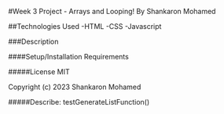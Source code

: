 <!-- 
Test: "It should return correct values when user enters 1"
code: testGenerateListFunction(5) 
Expected Output: 0, "Beep".

Test: "It should return correct values when user enters 2"
code: testGenerateListFunction(2) 
Expected Output: 0, "Beep", "Boop!"



Test: "If a user inputs a 3, it should display list of values starting with 0 to the user's inputted number, with the number 3 subsituted with the correct phrase. 
code: testGenerateListFunction(3) 
Expected Output:  0, "Beep", "Boop!", "Won't you be my neighbor?".



Test: "If a user inputs a 5, it should display a list of values starting with 0 to the user's inputted number, with the number 3 subsituted with the correct phrase"
code: testGenerateListFunction(5) 
Expected Output: 0, "Beep", "Boop!", "Won't you be my neighbor?", 4, 5.

Test:"If a user inputs a 14, it should display a list of values starting with 0 to the user's inputted number, with the number 3 subsituted with the correct phrase. 
code: testGenerateListFunction(14) 
Expected Output: 0, Beep!, Boop!, Won't you be my neighbor?, 4, 5, 6, 7, 8, 9, Beep!, Beep!, Boop!, Won't you be my neighbor?, Beep!


Test: "If a user inputs a 17, it should display list of values starting with 0 to the user's inputted number, with the number 3 subsituted with the correct phrase. 
code: testGenerateListFunction(17) 
Expected Output: 0, Beep!, Boop!, Won't you be my neighbor?, 4, 5, 6, 7, 8, 9, Beep!, Beep!, Boop!, Won't you be my neighbor?, Beep!, Beep!, Beep!, Beep! -->






#Week 3 Project - Arrays and Looping!
By Shankaron Mohamed



##Technologies Used
-HTML
-CSS
-Javascript

###Description

####Setup/Installation Requirements


#####License
MIT

Copyright (c) 2023 Shankaron Mohamed



#####Describe: testGenerateListFunction()
